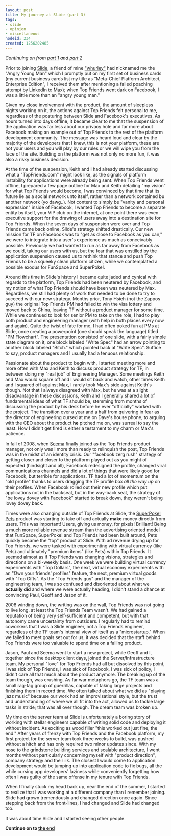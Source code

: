 ```yaml
--- 
layout: post
title: My journey at Slide (part 3)
tags: 
- slide
- opinion
- miscellaneous
nodeid: 234
created: 1256202485
---
```

*Continuing on from [part 1](http://unethicalblogger.com/posts/2009/10/my_journey_slide_part_1) and [part 2](http://unethicalblogger.com/posts/2009/10/my_journey_slide_part_2)*


Prior to joining <a id="aptureLink_6j6T0qZh7l" href="http://en.wikipedia.org/wiki/Slide">Slide</a>, a friend of mine <a id="aptureLink_V4T5uiewvy" href="http://twitter.com/whurley">"whurley"</a> had nicknamed
me the "Angry Young Man" which I promptly put on my first set of 
business cards (my current business cards list my title as "Meta-Chief 
Platform Architect, Enterprise Edition", I received them after mentioning a failed 
poaching attempt by LinkedIn to Max); when Top Friends went dark 
on Facebook, I was a little more than an "angry young man."

Given my close involvement with the product, the amount of sleepless 
nights working on it, the actions against Top Friends felt personal to 
me, regardless of the posturing between Slide and Facebook's 
executives. As hours turned into days offline, it became clear to me 
that the suspension of the application was far less about our privacy hole
and far more about Facebook making an example out of Top Friends to 
the rest of the platform development community. The message was heard loud 
and clear by the majority of the developers that I knew, this is not your 
platform, these are not your users and you will play by our rules or we 
will wipe you from the face of the site. Building on the platform 
was not only no more fun, it was also a risky business decision.

At the time of the suspension, Keith and I had already started discussing 
what a "TopFriends.com" might look like, as the signals of platform 
instability for applications were already being sent. When Top Friends went 
offline, I prepared a few page outline for Max and Keith detailing "my vision" 
for what Top Friends would become, I was convinced by that time that its 
future lie as a social network unto itself, rather than a network contained 
bu another network (yo dawg..). Not content to simply be "vanity and personal 
expression" inside of Facebook, I wanted Top Friends to become a separate 
entity by itself, your VIP club on the internet, at one point there was 
even executive support for the drawing of users away into a destination site
for Top Friends. When the seven days of suspension were over and Top Friends 
came back online, Slide's strategy shifted drastically. Our new mission for TF on
Facebook was to "get as close to Facebook as you can," we were to integrate 
into a user's experience as much as conceivably possible. Previously we 
had wanted to run as far away from Facebook as we could, taking our users 
with us, but the fear that was enstilled by the application suspension 
caused us to rethink that stance and push Top Friends to be a squeeky clean
platform citizen, while we contemplated a possible exodus for FunSpace and SuperPoke!. 


Around this time in Slide's history I became quite jaded and cynical with
regards to the platform, Top Friends had been neutered by Facebook, and my
notion of what Top Friends should have been was neutered by Max. Regardless, 
we still had plenty of work that needed to be done to try to succeed with our 
new strategy. Months prior, Tony Hsieh (not the Zappos guy) the original 
Top Friends PM had failed to win the visa lottery and moved back to China, 
leaving TF without a product manager for some time. While we continued to 
look for senior PM to take on the role, I had to play both product and engineering 
manager (with help in both places every now and again). Quite the twist of 
fate for me, I had often poked fun at PMs at Slide, once creating a powerpoint (one should
speak the language) titled "PM Flowchart". The presentation consisted of one slide, 
with a fairly simple state diagram on it, one block labeled "Write Spec" had an 
arrow pointing to another block labeled "Bitch." which pointed back at "Write Spec".
Suffice to say, product managers and I usually had a tenuous relationship. 

Passionate about the product to begin with, I started meeting more and more often 
with Max and Keith to discuss product strategy for TF, in between doing my "real job" of 
Engineering Manager. Some meetings Keith and Max would square off and I would sit back 
and watch, other times Keith and I squared off against Max, I rarely took Max's side against
Keith's though. Not that I always disagreed with Max, but he was at a slight disadvantage 
in these discussions, Keith and I generally shared a lot of fundamental ideas of what TF should be, 
stemming from months of discussing the product by his desk before he ever "officially" worked
with the project. The transition over a year and a half from quivering in fear as the director 
of engineering cursed at me on Dave's house phone, to arguing with the CEO about 
the product **he** pitched me on, was surreal to say the least. How I didn't get fired 
is either a testament to my charm or Max's patience. 

In fall of 2008, when <a id="aptureLink_soRM7vKl9e" href="http://www.linkedin.com/pub/seema-kumar/1/42/92a">Seema</a> finally joined as the Top Friends product manager, not only was 
I more than ready to relinquish the post, Top Friends was in the midst of 
an identity crisis. Our "facebook zerg rush" strategy of getting closer and closer 
to the platform played out as you might of expected (hindsight and all), Facebook 
redesigned the profile, changed viral communications channels and did a lot 
of things that were likely good for Facebook, but terrible for applications. 
TF had a lot of momentum on the "old profile" thanks to users dragging the TF 
profile box *all the way up* on their profiles. When Facebook rolled out their new profile
which put applications not in the backseat, but in the way-back seat, the strategy 
of "be lovey dovey with Facebook" started to break down, they weren't being 
lovey dovey back.

Times were also changing outside of Top Friends at Slide, the <a id="aptureLink_S9NqCRPAas" href="http://twitter.com/sppets">SuperPoke! Pets</a> product was 
starting to take off and actually **make** money directly from users. This was 
important! Users, giving us money, for pixels! Brilliant! Being a much more reliable 
revenue stream than the advertising oriented model that FunSpace, SuperPoke! and Top Friends
had been built around, Pets quickly became the "top" product at Slide. 
With ad revenue drying up for Top Friends, we were tasked 
with experimenting with virtual currency (like Pets) and ultimately "premium items"
(like Pets) within Top Friends. It seemed almost as if Top Friends was changing
visions, strategies and directions on a bi-weekly basis. One week we were building 
virtual currency experiments with "Top Dollars", the next, virtual economy 
experiments with an "Own your friends' profiles" feature, the next, premium virtual
goods with "Top Gifts". As the "Top Friends guy" and the manager of the engineering team, 
I was so confused and disoriented about what we **actually did** and where we were 
actually heading, I didn't stand a chance at convincing Paul, Geoff and Jason of it.

2008 winding down, the writing was on the wall, Top Friends was not going to live long, 
at least the Top Friends Team wasn't. We had gained a reputation of being very 
self-sufficient and competent, but with that autonomy came uncertainty from outsiders. 
I regularly had to remind coworkers that I was a Slide engineer, not a Top Friends 
engineer, regardless of the TF team's internal view of itself as a "microstartup."
When we failed to meet goals set out for us, it was decided that the staff behind
Top Friends were too valuable to spend time on a failing product.

Jason, Paul and Seema went to start a new project, 
while Geoff and I, together since the desktop client days, joined the Server/Infrastructure team.
My personal "love" for Top Friends had all but dissolved by this point, I was sick of 
Top Friends, I was sick of Facebook, I was sick of policy, I didn't care all that 
much about the product anymore. The breaking up of the team though, was crushing. 
As far war metaphors go, the TF team was a small rag-tag group of guerrillas, capable
of taking large projects and finishing them in record time. We often talked about 
what we did as "playing jazz music" because our work had an improvisational style, 
but the trust and understanding of where we all fit into the act, allowed us 
to tackle large tasks in stride; that was all over though. The dream team was broken up. 


My time on the server team at Slide is unfortunately a boring story of working 
with stellar engineers capable of writing solid code and deploying it without 
incident. As exciting as wood filler "this worked out just fine, the end."
After years of frenzy with Top Friends and the Facebook platform, 
my first project for the server team took three weeks to build, was pushed 
without a hitch and has only required two minor updates since. With my nose 
to the grindstone building services and scalable architecture, I went 
months without particularly concerning myself with "product direction", company 
strategy and their ilk. The closest I would come to application development would be 
jumping up into application code to fix bugs, all the while cursing app developers' 
laziness while conveniently forgetting how often I was guilty of the same offense
in my tenure with Top Friends.

When I finally stuck my head back up, near the end of the summer, I started to 
realize that I was working at a different company than I remember joining. Slide
had grown tremendously and changed direction once again. Since stepping back from 
the front-lines, I had changed and Slide had changed too.

It was about time Slide and I started seeing other people.


**Continue on to [the end](http://unethicalblogger.com/posts/2009/10/end_journey)**
